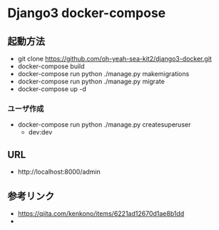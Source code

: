 # Django3 docker-compose

## 起動方法
- git clone https://github.com/oh-yeah-sea-kit2/django3-docker.git
- docker-compose build
- docker-compose run python ./manage.py makemigrations
- docker-compose run python ./manage.py migrate
- docker-compose up -d

### ユーザ作成
- docker-compose run python ./manage.py createsuperuser
  - dev:dev

## URL
- http://localhost:8000/admin

## 参考リンク
- https://qiita.com/kenkono/items/6221ad12670d1ae8b1dd
- 

